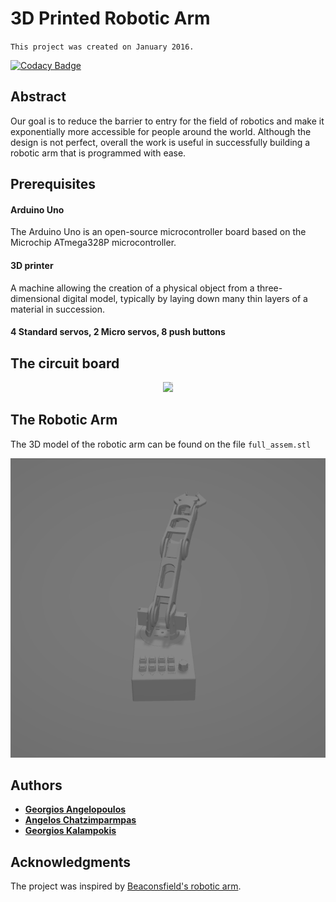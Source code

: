 # 3D Printed Robotic Arm
`This project was created on January 2016.`

[![Codacy Badge](https://app.codacy.com/project/badge/Grade/98b930c5347c4fa4b093491d5b413945)](https://www.codacy.com/gh/angelopoulosG/RoboticArm/dashboard?utm_source=github.com&amp;utm_medium=referral&amp;utm_content=angelopoulosG/RoboticArm&amp;utm_campaign=Badge_Grade)

## Abstract 
Our goal is to reduce the barrier to entry for the field of robotics and make it exponentially more accessible for people around the world. Although the design is not perfect, overall the work is useful in successfully building a robotic arm that is programmed with ease.

## Prerequisites 

#### Arduino Uno
The Arduino Uno is an open-source microcontroller board based on the Microchip ATmega328P microcontroller.

#### 3D printer
A machine allowing the creation of a physical object from a three-dimensional digital model, typically by laying down many thin layers of a material in succession.

#### 4 Standard servos, 2 Micro servos, 8 push buttons

## The circuit board

<p align="center">
<img style="-webkit-user-select: none;margin: auto;cursor: zoom-in;background-color: hsl(0, 0%, 90%);transition: background-color 300ms;" src="https://content.instructables.com/ORIG/F6S/UNXR/HV9FUD06/F6SUNXRHV9FUD06.jpg?auto=webp&amp;frame=1&amp;fit=bounds&amp;md=232bb1925b97fec8c0ebb3ba19fc3b47" width="650">
</p>



## The Robotic Arm
The 3D model of the robotic arm can be found on the file `full_assem.stl`
<p align="center">
<img src="roboticarm.png" width="650">
</p>

## Authors
* [**Georgios Angelopoulos**](https://www.linkedin.com/in/george-angelopoulos/)
* [**Angelos Chatzimparmpas**](https://www.linkedin.com/in/angelos-chatzimparmpas/)
* [**Georgios Kalampokis**](https://www.linkedin.com/in/george-kalampokis-130875b5/)

## Acknowledgments

 The project was inspired by [Beaconsfield's robotic arm](https://www.instructables.com/3D-Printed-Robot-Arm).
